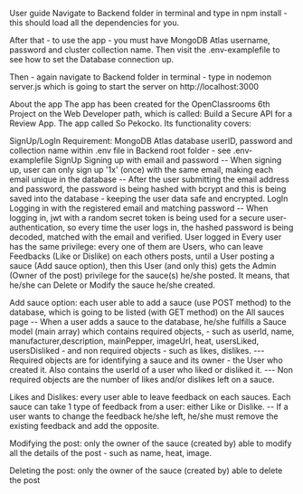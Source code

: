 
User guide
Navigate to Backend folder in terminal and type in npm install - this should load all the dependencies for you.

After that - to use the app - you must have MongoDB Atlas username, password and cluster collection name. Then visit the .env-examplefile to see how to set the Database connection up.

Then - again navigate to Backend folder in terminal - type in nodemon server.js which is going to start the server on http://localhost:3000


About the app
The app has been created for the OpenClassrooms 6th Project on the Web Developer path, which is called: Build a Secure API for a Review App. The app called So Pekocko. Its functionality covers:

SignUp/LogIn
Requirement: MongoDB Atlas database userID, password and collection name within .env file in Backend root folder - see .env-examplefile
SignUp
Signing up with email and password -- When signing up, user can only sign up '1x' (once) with the same email, making each email unique in the database -- After the user submitting the email address and password, the password is being hashed with bcrypt and this is being saved into the database - keeping the user data safe and encrypted.
LogIn
Logging in with the registered email and matching password -- When logging in, jwt with a random secret token is being used for a secure user-authentication, so every time the user logs in, the hashed password is being decoded, matched with the email and verified.
User logged in
Every user has the same privilege: every one of them are Users, who can leave Feedbacks (Like or Dislike) on each others posts, until a User posting a sauce (Add sauce option), then this User (and only this) gets the Admin (Owner of the post) privilege for the sauce(s) he/she posted. It means, that he/she can Delete or Modify the sauce he/she created.

Add sauce option: each user able to add a sauce (use POST method) to the database, which is going to be listed (with GET method) on the All sauces page -- When a user adds a sauce to the database, he/she fulfills a Sauce model (main array) which contains required objects, - such as userId, name, manufacturer,description, mainPepper, imageUrl, heat, usersLiked, usersDisliked - and non required objects - such as likes, dislikes. --- Required objects are for identifying a sauce and its owner - the User who created it. Also contains the userId of a user who liked or disliked it. --- Non required objects are the number of likes and/or dislikes left on a sauce.

Likes and Dislikes: every user able to leave feedback on each sauces. Each sauce can take 1 type of feedback from a user: either Like or Dislike. -- If a user wants to change the feedback he/she left, he/she must remove the existing feedback and add the opposite.

Modifying the post: only the owner of the sauce (created by) able to modify all the details of the post - such as name, heat, image.

Deleting the post: only the owner of the sauce (created by) able to delete the post
